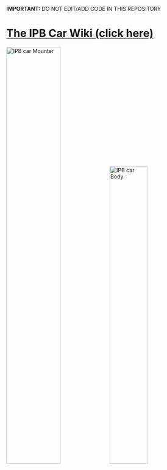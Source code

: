 
**IMPORTANT:** DO NOT EDIT/ADD CODE IN THIS REPOSITORY

# [The IPB Car Wiki (click here) ](../../wikis/home)

<img alt="IPB car Mounter" src="https://raw.githubusercontent.com/wiki/ipb-car/wiki/uploads/ipb-car-mounted-0.1.jpeg" width="53%">
<img alt="IPB car Body" src="https://raw.githubusercontent.com/wiki/ipb-car/wiki/uploads/ipb-car-body-0.2.png" width="44.8%">
